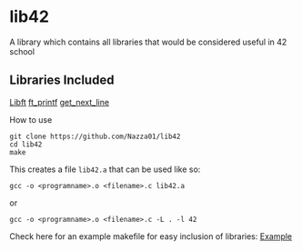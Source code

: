 # lib42
A library which contains all libraries that would be considered useful in 42 school

## Libraries Included
[Libft](https://github.com/Nazza01/libft)
[ft_printf](https://github.com/Nazza01/ft_printf)
[get_next_line](https://github.com/Nazza01/get_next_line)

How to use
```
git clone https://github.com/Nazza01/lib42 
cd lib42
make 
```

This creates a file `lib42.a` that can be used like so:
```
gcc -o <programname>.o <filename>.c lib42.a
```
or
```
gcc -o <programname>.o <filename>.c -L . -l 42
```

Check here for an example makefile for easy inclusion of libraries:
[Example](https://github.com/Nazza01/lib42/blob/main/Example%20Makefiles/Makefile)